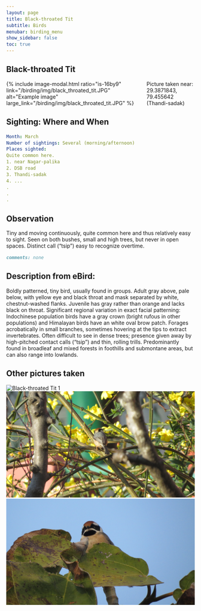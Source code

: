 ```yaml
---
layout: page
title: Black-throated Tit
subtitle: Birds
menubar: birding_menu
show_sidebar: false
toc: true
---
```


## Black-throated Tit

<div class="columns">
<div class="column is-6">
{% include image-modal.html ratio="is-16by9" link="/birding/img/black_throated_tit.JPG" alt="Example image" large_link="/birding/img/black_throated_tit.JPG" %}
</div>
<div class="column is-6">
Picture taken near: 29.3871843, 79.455642 (Thandi-sadak)
</div>
</div>

## Sighting: Where and When
```yaml
Month: March
Number of sightings: Several (morning/afternoon)
Places sighted: 
Quite common here.
1. near Nagar-palika
2. DSB road
3. Thandi-sadak
4. ...
.
.
.
```

## Observation
Tiny and moving continuously, quite common here and thus relatively easy to sight. Seen on both bushes, small and high trees, but never in open spaces.  Distinct call (“tsip”) easy to recognize overtime.

```markdown
comments: none
```

## Description from eBird:
Boldly patterned, tiny bird, usually found in groups. Adult gray above, pale below, with yellow eye and black throat and mask separated by white, chestnut-washed flanks. Juvenile has gray rather than orange and lacks black on throat. Significant regional variation in exact facial patterning: Indochinese population birds have a gray crown (bright rufous in other populations) and Himalayan birds have an white oval brow patch. Forages acrobatically in small branches, sometimes hovering at the tips to extract invertebrates. Often difficult to see in dense trees; presence given away by high-pitched contact calls (“tsip”) and thin, rolling trills. Predominantly found in broadleaf and mixed forests in foothills and submontane areas, but can also range into lowlands.


## Other pictures taken
![Black-throated Tit 1](/birding/img/black_throated_tit1.JPG)
![Black-throated Tit 2](/birding/img/black_throated_tit2.JPG)
![Black-throated Tit 3](/birding/img/black_throated_tit3.JPG)

